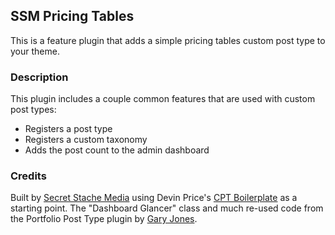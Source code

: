 ## SSM Pricing Tables

This is a feature plugin that adds a simple pricing tables custom post type to your theme.

### Description

This plugin includes a couple common features that are used with custom post types:

* Registers a post type
* Registers a custom taxonomy
* Adds the post count to the admin dashboard

### Credits

Built by [Secret Stache Media](http://secretstache.com) using Devin Price's [CPT Boilerplate](https://github.com/devinsays/team-post-type) as a starting point.  The "Dashboard Glancer" class and much re-used code from the Portfolio Post Type plugin by [Gary Jones](http://gamajo.com/).
